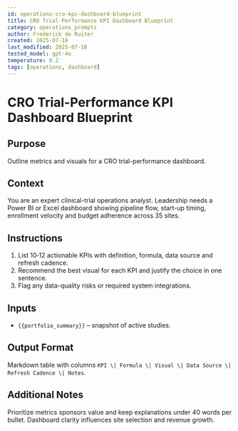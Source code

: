 ```yaml
---
id: operations-cro-kpi-dashboard-blueprint
title: CRO Trial-Performance KPI Dashboard Blueprint
category: operations_prompts
author: Frederick de Ruiter
created: 2025-07-18
last_modified: 2025-07-18
tested_model: gpt-4o
temperature: 0.2
tags: [operations, dashboard]
---
```


# CRO Trial-Performance KPI Dashboard Blueprint

## Purpose

Outline metrics and visuals for a CRO trial-performance dashboard.

## Context

You are an expert clinical-trial operations analyst. Leadership needs a Power BI or Excel dashboard showing pipeline flow, start-up timing, enrollment velocity and budget adherence across 35 sites.

## Instructions

1. List 10‑12 actionable KPIs with definition, formula, data source and refresh cadence.
1. Recommend the best visual for each KPI and justify the choice in one sentence.
1. Flag any data-quality risks or required system integrations.

## Inputs

- `{{portfolio_summary}}` – snapshot of active studies.

## Output Format

Markdown table with columns `KPI \| Formula \| Visual \| Data Source \| Refresh Cadence \| Notes`.

## Additional Notes

Prioritize metrics sponsors value and keep explanations under 40 words per bullet. Dashboard clarity influences site selection and revenue growth.
